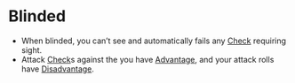 # Blinded

- When blinded, you can’t see and automatically fails any [Check](Game%20Structure/Check.md) requiring sight.
- Attack [Check](Game%20Structure/Check.md)s against the you have [Advantage](Conditions/Advantage.md), and your attack rolls have [Disadvantage](Conditions/Disadvantage.md).